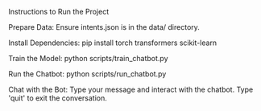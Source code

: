 Instructions to Run the Project

Prepare Data:
Ensure intents.json is in the data/ directory.

Install Dependencies:
pip install torch transformers scikit-learn

Train the Model:
python scripts/train_chatbot.py

Run the Chatbot:
python scripts/run_chatbot.py

Chat with the Bot:
Type your message and interact with the chatbot.
Type 'quit' to exit the conversation.
